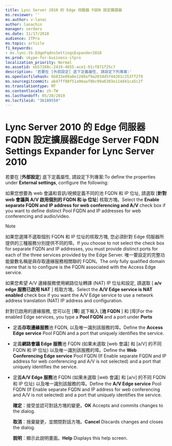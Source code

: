 ```yaml
---
title: Lync Server 2010 的 Edge 伺服器 FQDN 設定擴展器
ms.reviewer: ''
ms.author: v-lanac
author: lanachin
manager: serdars
ms.date: 11/17/2018
audience: ITPro
ms.topic: article
f1_keywords:
- ms.lync.tb.EdgeFqdnsSettingsExpander2010
ms.prod: skype-for-business-itpro
localization_priority: Normal
ms.assetid: eb57268c-2419-4655-ace1-91cf871f25c7
description: '若要在 [外部設定] 底下定義屬性, 請設定下列專案:'
ms.openlocfilehash: 6b833e89a8e1288af9a203dd5f44201c253ff2f9
ms.sourcegitcommit: ab47ff88f51a96aaf8bc99a6303e114d41ca5c2f
ms.translationtype: MT
ms.contentlocale: zh-TW
ms.lasthandoff: 05/20/2019
ms.locfileid: "36189550"
---
```

# <a name="edge-server-fqdn-settings-expander-for-lync-server-2010"></a><span data-ttu-id="343a1-103">Lync Server 2010 的 Edge 伺服器 FQDN 設定擴展器</span><span class="sxs-lookup"><span data-stu-id="343a1-103">Edge Server FQDN Settings Expander for Lync Server 2010</span></span>
 
<span data-ttu-id="343a1-104">若要在 [**外部設定**] 底下定義屬性, 請設定下列專案:</span><span class="sxs-lookup"><span data-stu-id="343a1-104">To define the properties under **External settings**, configure the following:</span></span>
  
<span data-ttu-id="343a1-105">如果您想要為 web 會議和音訊/視頻定義不同的池 FQDN 和 IP 位址, 請選取 [**針對 web 會議與 A/V 啟用個別的 FQDN 和 ip 位址**] 核取方塊。</span><span class="sxs-lookup"><span data-stu-id="343a1-105">Select the **Enable separate FQDN and IP address for web conferencing and A/V** check box if you want to define distinct Pool FQDN and IP addresses for web conferencing and audio/video.</span></span>
  
> [!NOTE]
> <span data-ttu-id="343a1-106">如果您選擇不選取個別 FQDN 和 IP 位址的核取方塊, 您必須針對 Edge 伺服器所提供的三種服務分別提供不同的埠。</span><span class="sxs-lookup"><span data-stu-id="343a1-106">If you choose to not select the check box for separate FQDN and IP addresses, you must provide distinct ports for each of the three services provided by the Edge Server.</span></span> <span data-ttu-id="343a1-107">唯一要設定的完整功能變數名稱是與存取邊緣服務相關聯的 FQDN。</span><span class="sxs-lookup"><span data-stu-id="343a1-107">The only fully qualified domain name that is to configure is the FQDN associated with the Access Edge service.</span></span> 
  
<span data-ttu-id="343a1-108">如果您希望 A/V 邊緣服務使用網路位址轉譯 (NAT) IP 位址和設定, 請選取 [ **a/v edge 服務已啟用 NAT** ] 核取方塊。</span><span class="sxs-lookup"><span data-stu-id="343a1-108">Select the **A/V Edge service is NAT enabled** check box if you want the A/V Edge service to use a network address translation (NAT) IP address and configuration.</span></span>
  
<span data-ttu-id="343a1-109">針對已啟用的邊緣服務, 您可以在 [**埠**] 底下輸入 [**池 FQDN** ] 和 [埠]</span><span class="sxs-lookup"><span data-stu-id="343a1-109">For the enabled Edge services, you type a **Pool FQDN** and a port under **Ports**</span></span>
  
- <span data-ttu-id="343a1-110">定義**存取邊緣服務**池 FQDN, 以及唯一識別該服務的埠。</span><span class="sxs-lookup"><span data-stu-id="343a1-110">Define the **Access Edge service** Pool FQDN and a port that uniquely identifies the service.</span></span>
    
- <span data-ttu-id="343a1-111">定義**網路會議 Edge 服務**池 FQDN (如果未選取 [web 會議] 和 [a/V] 的不同 FQDN 和 IP 位址) 以及唯一識別該服務的埠。</span><span class="sxs-lookup"><span data-stu-id="343a1-111">Define the **Web Conferencing Edge service** Pool FQDN (If Enable separate FQDN and IP address for web conferencing and A/V is not selected) and a port that uniquely identifies the service.</span></span>
    
- <span data-ttu-id="343a1-112">定義**A/V Edge 服務**池 FQDN (如果未選取 [web 會議] 和 [a/v] 的不同 FQDN 和 IP 位址) 以及唯一識別該服務的埠。</span><span class="sxs-lookup"><span data-stu-id="343a1-112">Define the **A/V Edge service** Pool FQDN (If Enable separate FQDN and IP address for web conferencing and A/V is not selected) and a port that uniquely identifies the service.</span></span>
    
  <span data-ttu-id="343a1-113">**確定**：接受並認可對話方塊的變更。</span><span class="sxs-lookup"><span data-stu-id="343a1-113">**OK** Accepts and commits changes to the dialog.</span></span>
  
  <span data-ttu-id="343a1-114">**取消**：捨棄變更，並關閉對話方塊。</span><span class="sxs-lookup"><span data-stu-id="343a1-114">**Cancel** Discards changes and closes the dialog.</span></span>
  
  <span data-ttu-id="343a1-115">**說明**：顯示此說明畫面。</span><span class="sxs-lookup"><span data-stu-id="343a1-115">**Help** Displays this help screen.</span></span>
  

